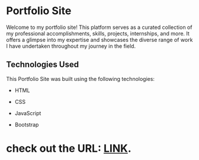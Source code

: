 # Portfolio Site
Welcome to my portfolio site! This platform serves as a curated collection of my professional accomplishments, skills, projects, internships, and more. It offers a glimpse into my expertise and showcases the diverse range of work I have undertaken throughout my journey in the field.

## Technologies Used
This Portfolio Site was built using the following technologies:

- HTML
* CSS
+ JavaScript
- Bootstrap

# check out the URL: [LINK](https://sairaju-9.github.io/Portfolio/).
